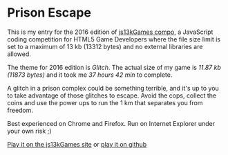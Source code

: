 # Prison Escape
This is my entry for the 2016 edition of [js13kGames compo](http://js13kgames.com/), a JavaScript coding competition
for HTML5 Game Developers where the file size limit is set to a maximum of 13 kb (13312 bytes) and no external 
libraries are allowed.

The theme for 2016 edition is *Glitch*. The actual size of my game is *11.87 kb (11873 bytes)* and it took me 
*37 hours 42 min* to complete.

A glitch in a prison complex could be something terrible, and it's up to you to take advantage of those glitches to 
escape. Avoid the cops, collect the coins and use the power ups to run the 1 km that separates you from freedom.

Best experienced on Chrome and Firefox. Run on Internet Explorer under your own risk ;)

[Play it on the js13kGames site](http://js13kgames.com/entries/prison-escape) or [play it on github](http://satanas.github.io/prison-escape)
